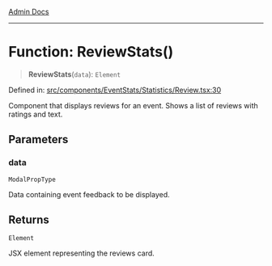 [Admin Docs](/)

***

# Function: ReviewStats()

> **ReviewStats**(`data`): `Element`

Defined in: [src/components/EventStats/Statistics/Review.tsx:30](https://github.com/PalisadoesFoundation/talawa-admin/blob/main/src/components/EventStats/Statistics/Review.tsx#L30)

Component that displays reviews for an event.
Shows a list of reviews with ratings and text.

## Parameters

### data

`ModalPropType`

Data containing event feedback to be displayed.

## Returns

`Element`

JSX element representing the reviews card.
